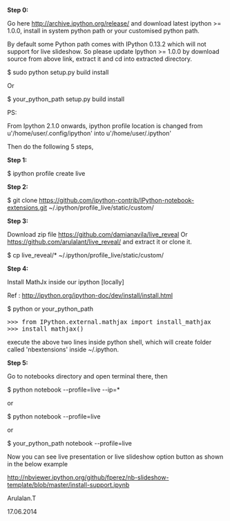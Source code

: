 
<b>Step 0:</b>


Go here http://archive.ipython.org/release/ and download latest ipython >= 1.0.0, install in system  python path or your customised python path.


By default some Python path comes with IPython 0.13.2 which will not support for live slideshow.
So please update Ipython >= 1.0.0 by download source from above link, extract it and cd into extracted directory.

$ sudo python setup.py build install 

Or 

$ your_python_path setup.py build install 


PS:

From Ipython 2.1.0 onwards, ipython profile location is changed from u'/home/user/.config/ipython' into u'/home/user/.ipython'
 



Then do the following 5 steps, 

<b>Step 1:</b>

$ ipython profile create live

<b>Step 2:</b>

$ git clone https://github.com/ipython-contrib/IPython-notebook-extensions.git ~/.ipython/profile_live/static/custom/


<b>Step 3:</b>

Download zip file https://github.com/damianavila/live_reveal Or https://github.com/arulalant/live_reveal/ and extract it or clone it.

$ cp live_reveal/*  ~/.ipython/profile_live/static/custom/


<b>Step 4:</b>

Install MathJx inside our ipython [locally] 

Ref : http://ipython.org/ipython-doc/dev/install/install.html

$ python or your_python_path
<pre>
>>> from IPython.external.mathjax import install_mathjax
>>> install_mathjax() </pre>

execute the above two lines inside python shell, which will create folder called 'nbextensions' inside ~/.ipython. 

<b>Step 5:</b>

Go to notebooks directory and open terminal there, then

$ python notebook --profile=live --ip=*

or

$ python notebook --profile=live 

or

$ your_python_path notebook --profile=live 

Now you can see live presentation or live slideshow option button as shown in the below example

http://nbviewer.ipython.org/github/fperez/nb-slideshow-template/blob/master/install-support.ipynb

Arulalan.T

17.06.2014




